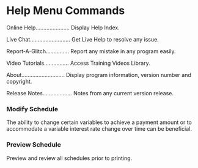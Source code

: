 # Help Menu Commands

Online Help…………………. Display Help Index.

Live Chat…………………….. Get Live Help to resolve any issue.

Report-A-Glitch…………... Report any mistake in any program easily.

Video Tutorials……………. Access Training Videos Library.

About............................ Display program information, version number and copyright.

Release Notes………………. Notes from any current version release.



### Modify Schedule

The ability to change certain variables to achieve a payment amount or to accommodate a variable interest rate change over time can be beneficial.

### Preview Schedule

Preview and review all schedules prior to printing.

